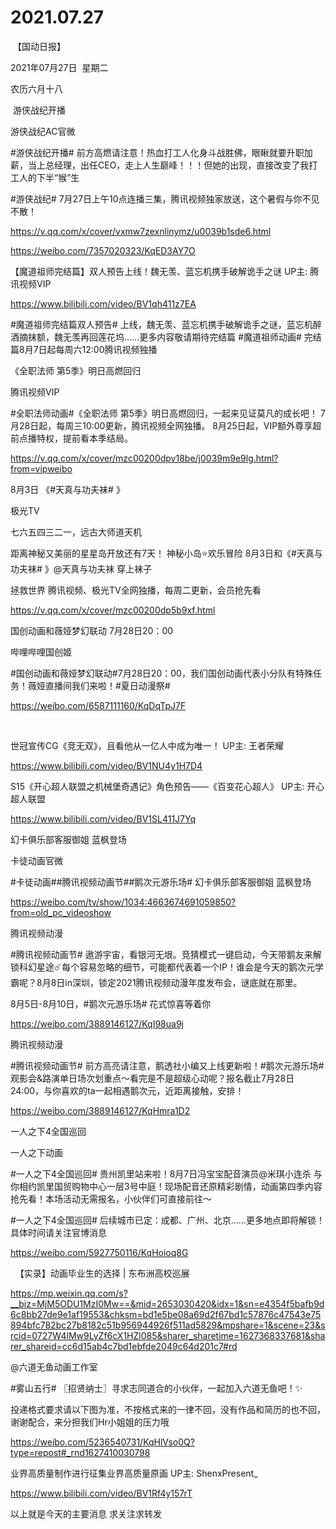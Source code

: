 ﻿#  2021.07.27
 【国动日报】

2021年07月27日  星期二


农历六月十八


 游侠战纪开播

游侠战纪AC官微              


#游侠战纪开播# 前方高燃请注意！热血打工人化身斗战胜佛，眼瞅就要升职加薪，当上总经理，出任CEO，走上人生巅峰！！！但她的出现，直接改变了我打工人的下半“猴”生


#游侠战纪# 7月27日上午10点连播三集，腾讯视频独家放送，这个暑假与你不见不散！

https://v.qq.com/x/cover/vxmw7zexnlinymz/u0039b1sde6.html

https://weibo.com/7357020323/KqED3AY7O

【魔道祖师完结篇】双人预告上线！魏无羡、蓝忘机携手破解诡手之谜 UP主: 腾讯视频VIP

https://www.bilibili.com/video/BV1qh411z7EA

#魔道祖师完结篇双人预告# 上线，魏无羡、蓝忘机携手破解诡手之谜，蓝忘机醉酒摘抹额，魏无羡再回莲花坞……更多内容敬请期待完结篇
#魔道祖师动画# 完结篇8月7日起每周六12:00腾讯视频独播

《全职法师 第5季》明日高燃回归

腾讯视频VIP               


#全职法师动画#《全职法师 第5季》明日高燃回归，一起来见证莫凡的成长吧！
7月28日起，每周三10:00更新，腾讯视频全网独播。
8月25日起，VIP额外尊享超前点播特权，提前看本季结局。

https://v.qq.com/x/cover/mzc00200dpv18be/j0039m9e9lg.html?from=vipweibo

8月3日 《#天真与功夫袜# 》

极光TV                   


七六五四三二一，远古大师道天机


距离神秘又美丽的星星岛开放还有7天！
神秘小岛⭐欢乐冒险
8月3日和《#天真与功夫袜# 》@天真与功夫袜
穿上袜子

拯救世界
腾讯视频、极光TV全网独播，每周二更新，会员抢先看

https://v.qq.com/x/cover/mzc00200dp5b9xf.html

国创动画和薇娅梦幻联动 7月28日20：00

哔哩哔哩国创姬                  


#国创动画和薇娅梦幻联动#7月28日20：00，我们国创动画代表小分队有特殊任务！薇娅直播间我们来啦！#夏日动漫祭#     


https://weibo.com/6587111160/KqDqTpJ7F        

                             


世冠宣传CG《竞无双》，且看他从一亿人中成为唯一！ UP主: 王者荣耀

https://www.bilibili.com/video/BV1NU4y1H7D4

S15《开心超人联盟之机械堡奇遇记》角色预告——《百变花心超人》 UP主: 开心超人联盟

https://www.bilibili.com/video/BV1SL411J7Yq



幻卡俱乐部客服御姐 蓝枫登场

卡徒动画官微                   


#卡徒动画##腾讯视频动画节##鹅次元游乐场#
幻卡俱乐部客服御姐 蓝枫登场

https://weibo.com/tv/show/1034:4663674691059850?from=old_pc_videoshow

腾讯视频动漫                


#腾讯视频动画节# 遨游宇宙，看银河无垠。竞猜模式一键启动，今天带鹅友来解锁科幻星途☄️每个容易忽略的细节，可能都代表着一个IP！谁会是今天的鹅次元学霸呢？8月8日in深圳，锁定2021腾讯视频动漫年度发布会，谜底就在那里。

8月5日-8月10日，#鹅次元游乐场# 花式惊喜等着你

https://weibo.com/3889146127/KqI98ua9j

腾讯视频动漫                     


#腾讯视频动画节# 前方高亮请注意，鹅透社小编又上线更新啦！#鹅次元游乐场# 观影会&路演单日场次划重点～看完是不是超级心动呢？报名截止7月28日24:00，与你喜欢的ta一起相遇鹅次元，近距离接触，安排！

https://weibo.com/3889146127/KqHmra1D2

一人之下4全国巡回

一人之下动画                


#一人之下4全国巡回# 贵州凯里站来啦！8月7日冯宝宝配音演员@米琪小连杀 与你相约凯里国贸购物中心一层3号中庭！现场配音还原精彩剧情，动画第四季内容抢先看！本场活动无需报名，小伙伴们可直接前往～


#一人之下4全国巡回# 后续城市已定：成都、广州、北京……更多地点即将解锁！具体时间请关注官博消息

https://weibo.com/5927750116/KqHoioq8G

 
【实录】动画毕业生的选择 | 东布洲高校巡展

https://mp.weixin.qq.com/s?__biz=MjM5ODU1MzI0Mw==&mid=2653030420&idx=1&sn=e4354f5bafb9d6c8bb27de9e1af19553&chksm=bd1e5be08a69d2f67bd1c57876c47543e75894bfc782bc27b8182c51b956944926f511ad5829&mpshare=1&scene=23&srcid=0727W4lMw9LyZf6cX1HZl085&sharer_sharetime=1627368337681&sharer_shareid=cc6d15ab4c7bd1ebfde2049c64d201c7#rd


@六道无鱼动画工作室                            

#雾山五行#
〖招贤纳士〗寻求志同道合的小伙伴，一起加入六道无鱼吧！✨

投递格式要求请以下图为准，不按格式来的一律不回，没有作品和简历的也不回，谢谢配合，来分担我们Hr小姐姐的压力哦

https://weibo.com/5236540731/KqHlVso0Q?type=repost#_rnd1627410030798

业界高质量制作进行征集业界高质量原画 UP主: ShenxPresent_

https://www.bilibili.com/video/BV1Rf4y157rT


以上就是今天的主要消息
求关注求转发































